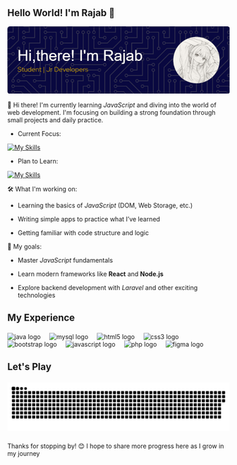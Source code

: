 ## Hello World! I'm Rajab 👋

![FelienZ](github-header-image.png)


<!--
**FelienZ/FelienZ** is a ✨ _special_ ✨ repository because its `README.md` (this file) appears on your GitHub profile.

Here are some ideas to get you started:

- 🔭 I’m currently working on ...
- 🌱 I’m currently learning ...
- 👯 I’m looking to collaborate on ...
- 🤔 I’m looking for help with ...
- 💬 Ask me about ...
- 📫 How to reach me: ...
- 😄 Pronouns: ...
- ⚡ Fun fact: ...
-->
🌱 Hi there! I'm currently learning *JavaScript* and diving into the world of web development. I'm focusing on building a strong foundation through small projects and daily practice.

- Current Focus:
  
[![My Skills](https://skillicons.dev/icons?i=js,html,css,php)](https://skillicons.dev)

- Plan to Learn:
  
[![My Skills](https://skillicons.dev/icons?i=react,nodejs,laravel,vue,python&theme=light&)](https://skillicons.dev)

🛠️ What I'm working on:

- Learning the basics of *JavaScript* (DOM, Web Storage, etc.)

- Writing simple apps to practice what I’ve learned

- Getting familiar with code structure and logic

🚀 My goals:

- Master *JavaScript* fundamentals

- Learn modern frameworks like **React** and **Node.js**

- Explore backend development with *Laravel* and other exciting technologies

<h2 align="left">My Experience</h2>

###

<div align="left">
  <img src="https://cdn.jsdelivr.net/gh/devicons/devicon/icons/java/java-original.svg" height="40" alt="java logo"  />
  <img width="12" />
  <img src="https://cdn.jsdelivr.net/gh/devicons/devicon/icons/mysql/mysql-original.svg" height="40" alt="mysql logo"  />
  <img width="12" />
  <img src="https://cdn.jsdelivr.net/gh/devicons/devicon/icons/html5/html5-original.svg" height="40" alt="html5 logo"  />
  <img width="12" />
  <img src="https://cdn.jsdelivr.net/gh/devicons/devicon/icons/css3/css3-original.svg" height="40" alt="css3 logo"  />
  <img width="12" />
  <img src="https://cdn.jsdelivr.net/gh/devicons/devicon/icons/bootstrap/bootstrap-original.svg" height="40" alt="bootstrap logo"  />
  <img width="12" />
  <img src="https://cdn.jsdelivr.net/gh/devicons/devicon/icons/javascript/javascript-original.svg" height="40" alt="javascript logo"  />
  <img width="12" />
  <img src="https://cdn.jsdelivr.net/gh/devicons/devicon/icons/php/php-original.svg" height="40" alt="php logo"  />
  <img width="12" />
  <img src="https://cdn.jsdelivr.net/gh/devicons/devicon/icons/figma/figma-original.svg" height="40" alt="figma logo"  />
</div>

<h2 align="left">Let's Play</h2>

###

<img src="https://raw.githubusercontent.com/FelienZ/FelienZ/output/snake.svg" alt="Snake animation" />

###

Thanks for stopping by! 😊 I hope to share more progress here as I grow in my journey

